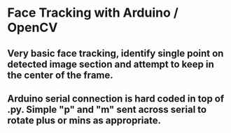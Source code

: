 # Face Tracking with Arduino / OpenCV

## Very basic face tracking, identify single point on detected image section and attempt to keep in the center of the frame.

## Arduino serial connection is hard coded in top of .py. Simple "p" and "m" sent across serial to rotate plus or mins as appropriate. 

 

